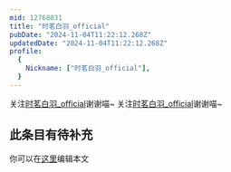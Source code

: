 ```yaml
---
mid: 12768031
title: "时茗白羽_official"
pubDate: "2024-11-04T11:22:12.268Z"
updatedDate: "2024-11-04T11:22:12.268Z"
profile:
  {
    Nickname: ["时茗白羽_official"],
  }
---
```


关注[时茗白羽_official](https://space.bilibili.com/12768031)谢谢喵~ 关注[时茗白羽_official](https://space.bilibili.com/12768031)谢谢喵~

## 此条目有待补充
你可以在[这里](https://github.com/Yuhanawa/VTuber.ICU/edit/master/src/content/v/时茗白羽_official/index.md)编辑本文
